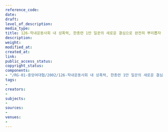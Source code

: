 ```yaml
---
reference_code: 
date: 
draft: 
level_of_description: 
media_type: 
title: 126-학내운동사회 내 성폭력, 한총련 1만 일꾼의 새로운 결심으로 완전히 뿌리뽑자
description: 
weight: 
modified_at: 
created_at: 
link: 
public_access_status: 
copyright_status: 
components:
- "/RG-01-중앙여대협/2002/126-학내운동사회 내 성폭력, 한총련 1만 일꾼의 새로운 결심으로 완전히 뿌리뽑자.pdf"
tags:
- 
creators:
- 
subjects:
- 
sources:
- 
venues:
- 
---
```

